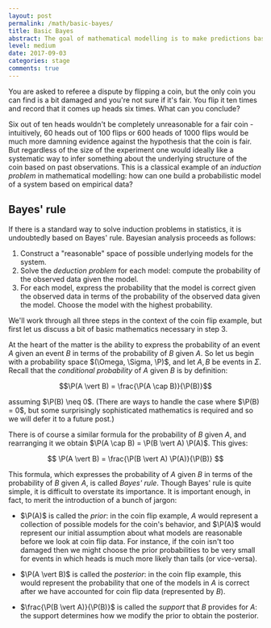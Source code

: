 ```yaml
---
layout: post
permalink: /math/basic-bayes/
title: Basic Bayes
abstract: The goal of mathematical modelling is to make predictions based on limited data. The Bayesian approach to this problem is to organize the data we have into a probabilistic model which is "most likely" to explain it. This post introduces Bayes rule and the language of conditional probability in which it is expressed.
level: medium
date: 2017-09-03
categories: stage
comments: true
---
```


You are asked to referee a dispute by flipping a coin, but the only coin you can find is a bit damaged and you're not sure if it's fair.
You flip it ten times and record that it comes up heads six times.
What can you conclude?

Six out of ten heads wouldn't be completely unreasonable for a fair coin - intuitively, 60 heads out of 100 flips or 600 heads of 1000 flips would be much more damning evidence against the hypothesis that the coin is fair.
But regardless of the size of the experiment one would ideally like a systematic way to infer something about the underlying structure of the coin based on past observations.
This is a classical example of an _induction problem_ in mathematical modelling: how can one build a probabilistic model of a system based on empirical data?

## Bayes' rule

If there is a standard way to solve induction problems in statistics, it is undoubtedly based on Bayes' rule.
Bayesian analysis proceeds as follows:

1. Construct a "reasonable" space of possible underlying models for the system.
2. Solve the _deduction problem_ for each model: compute the probability of the observed data given the model. 
3. For each model, express the probability that the model is correct given the observed data in terms of the probability of the observed data given the model.
Choose the model with the highest probability.

We'll work through all three steps in the context of the coin flip example, but first let us discuss a bit of basic mathematics necessary in step 3.

At the heart of the matter is the ability to express the probability of an event $A$ given an event $B$ in terms of the probability of $B$ given $A$.
So let us begin with a probability space $(\Omega, \Sigma, \P)$, and let $A, B$ be events in $\Sigma$.
Recall that the _conditional probability_ of $A$ given $B$ is by definition:

$$\P(A \vert B) = \frac{\P(A \cap B)}{\P(B)}$$

assuming $\P(B) \neq 0$.
(There are ways to handle the case where $\P(B) = 0$, but some surprisingly sophisticated mathematics is required and so we will defer it to a future post.)

There is of course a similar formula for the probability of $B$ given $A$, and rearranging it we obtain $\P(A \cap B) = \P(B \vert A) \P(A)$.
This gives:

$$
\P(A \vert B) = \frac{\P(B \vert A) \P(A)}{\P(B)}
$$

This formula, which expresses the probability of $A$ given $B$ in terms of the probability of $B$ given $A$, is called _Bayes' rule_.
Though Bayes' rule is quite simple, it is difficult to overstate its importance.
It is important enough, in fact, to merit the introduction of a bunch of jargon:

- $\P(A)$ is called the _prior_: in the coin flip example, $A$ would represent a collection of possible models for the coin's behavior, and $\P(A)$ would represent our initial assumption about what models are reasonable before we look at coin flip data.
For instance, if the coin isn't too damaged then we might choose the prior probabilities to be very small for events in which heads is much more likely than tails (or vice-versa).

- $\P(A \vert B)$ is called the _posterior_: in the coin flip example, this would represent the probability that one of the models in $A$ is correct after we have accounted for coin flip data (represented by $B$).

- $\frac{\P(B \vert A)}{\P(B)}$ is called the _support_ that $B$ provides for $A$: the support determines how we modify the prior to obtain the posterior.

## 
